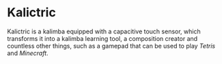 # Kalictric
Kalictric is a kalimba equipped with a capacitive touch sensor, which transforms it into a kalimba learning tool, a composition creator and countless other things, such as a gamepad that can be used to play *Tetris* and *Minecraft*.
